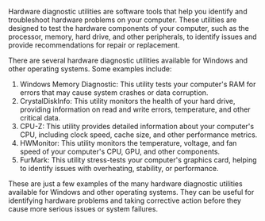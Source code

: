 Hardware diagnostic utilities are software tools that help you identify and troubleshoot hardware problems on your computer. These utilities are designed to test the hardware components of your computer, such as the processor, memory, hard drive, and other peripherals, to identify issues and provide recommendations for repair or replacement.

There are several hardware diagnostic utilities available for Windows and other operating systems. Some examples include:

1. Windows Memory Diagnostic: This utility tests your computer's RAM for errors that may cause system crashes or data corruption.
2. CrystalDiskInfo: This utility monitors the health of your hard drive, providing information on read and write errors, temperature, and other critical data.
3. CPU-Z: This utility provides detailed information about your computer's CPU, including clock speed, cache size, and other performance metrics.
4. HWMonitor: This utility monitors the temperature, voltage, and fan speed of your computer's CPU, GPU, and other components.
5. FurMark: This utility stress-tests your computer's graphics card, helping to identify issues with overheating, stability, or performance.

These are just a few examples of the many hardware diagnostic utilities available for Windows and other operating systems. They can be useful for identifying hardware problems and taking corrective action before they cause more serious issues or system failures.